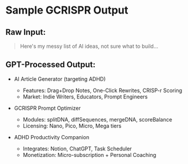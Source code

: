 # Sample GCRISPR Output
## Raw Input:
> Here's my messy list of AI ideas, not sure what to build...

## GPT-Processed Output:
- AI Article Generator (targeting ADHD)
  - Features: Drag+Drop Notes, One-Click Rewrites, CRISP-r Scoring
  - Market: Indie Writers, Educators, Prompt Engineers

- GCRISPR Prompt Optimizer
  - Modules: splitDNA, diffSequences, mergeDNA, scoreBalance
  - Licensing: Nano, Pico, Micro, Mega tiers

- ADHD Productivity Companion
  - Integrates: Notion, ChatGPT, Task Scheduler
  - Monetization: Micro-subscription + Personal Coaching
